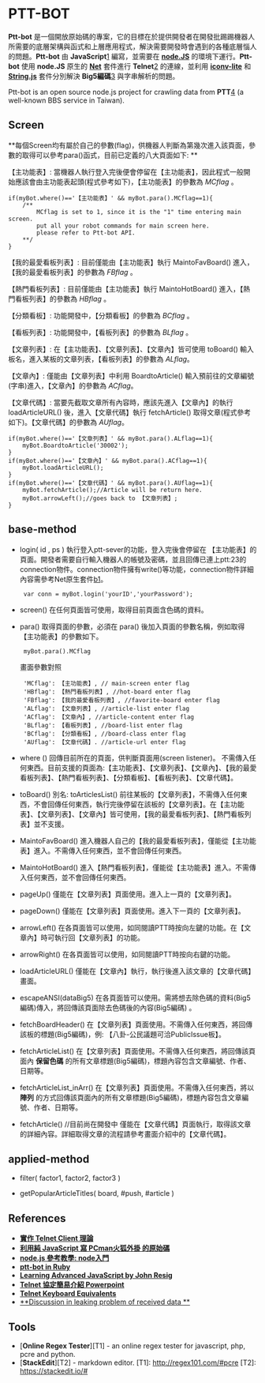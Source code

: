 PTT-BOT
=====================


**Ptt-bot** 是一個開放原始碼的專案，它的目標在於提供開發者在開發批踢踢機器人所需要的底層架構與函式和上層應用程式，解決需要開發時會遇到的各種底層惱人的問題。**Ptt-bot** 由 **JavaScript**[1] 編寫，並需要在 [**node.JS**][package1] 的環境下運行。**Ptt-bot** 使用 **node.JS** 原生的 [**Net**][package2] 套件進行 **Telnet**[2] 的連線，並利用 [**iconv-lite**][package3] 和 [**String.js**][package4] 套件分別解決 **Big5編碼**[3] 與字串解析的問題。

Ptt-bot is an open source node.js project for crawling data from **PTT**[4] (a well-known BBS service in Taiwan).

[1]: http://zh.wikipedia.org/wiki/JavaScript
[2]: http://courses.ywdeng.idv.tw/cust/2011/np/PPT/CH08-telnet.ppt
[3]: http://zh.wikipedia.org/zh-tw/%E5%A4%A7%E4%BA%94%E7%A2%BC
[4]: http://en.wikipedia.org/wiki/PTT_Bulletin_Board_System

[package1]: http://nodejs.org/
[package2]: http://nodejs.org/api/net.html
[package3]: https://github.com/ashtuchkin/iconv-lite
[package4]: http://stringjs.com/


Screen 
----------
**每個Screen均有屬於自己的參數(flag)，供機器人判斷為第幾次進入該頁面，參數的取得可以參考para()函式，目前已定義的八大頁面如下: **

【主功能表】: 當機器人執行登入完後便會停留在【主功能表】，因此程式一般開始應該會由主功能表起頭(程式參考如下)，【主功能表】的參數為 *MCflag* 。 

    if(myBot.where()=='【主功能表】' && myBot.para().MCflag==1){
        /**	
            MCflag is set to 1, since it is the "1" time entering main screen.
            put all your robot commands for main screen here.
            please refer to Ptt-bot API.
        **/
    }

【我的最愛看板列表】: 目前僅能由【主功能表】執行 MaintoFavBoard() 進入，【我的最愛看板列表】的參數為 *FBflag* 。 

【熱門看板列表】: 目前僅能由【主功能表】執行 MaintoHotBoard() 進入，【熱門看板列表】的參數為 *HBflag* 。 

【分類看板】: 功能開發中，【分類看板】的參數為 *BCflag* 。 

【看板列表】: 功能開發中，【看板列表】的參數為 *BLflag* 。 

【文章列表】: 在【主功能表】、【文章列表】、【文章內】皆可使用 toBoard() 輸入板名，進入某板的文章列表，【看板列表】的參數為 *ALflag*。

【文章內】: 僅能由【文章列表】中利用 BoardtoArticle() 輸入預前往的文章編號(字串)進入，【文章內】的參數為 *ACflag*。

【文章代碼】: 當要先截取文章所有內容時，應該先進入【文章內】的執行 loadArticleURL() 後，進入【文章代碼】執行 fetchArticle() 取得文章(程式參考如下)。【文章代碼】的參數為 *AUflag*。 
        
    if(myBot.where()=='【文章列表】' && myBot.para().ALflag==1){
    	myBot.BoardtoArticle('30002'); 			
    }
    if(myBot.where()=='【文章內】' && myBot.para().ACflag==1){
    	myBot.loadArticleURL();
    }
    if(myBot.where()=='【文章代碼】' && myBot.para().AUflag==1){
    	myBot.fetchArticle();//Article will be return here.
    	myBot.arrowLeft();//goes back to 【文章列表】;
    }

base-method
----------
 * login( id , ps )
    執行登入ptt-sever的功能，登入完後會停留在 【主功能表】的頁面。開發者需要自行輸入機器人的帳號及密碼，並且回傳已連上ptt:23的connection物件。connection物件擁有write()等功能，connection物件詳細內容需參考Net原生套件[b1]。

        var conn = myBot.login('yourID','yourPassword');

 * screen() 
    在任何頁面皆可使用，取得目前頁面含色碼的資料。

 * para()
    取得頁面的參數，必須在 para() 後加入頁面的參數名稱，例如取得【主功能表】的參數如下。
    
        myBot.para().MCflag
    
    畫面參數對照

        'MCflag': 【主功能表】, // main-screen enter flag
		'HBflag': 【熱門看板列表】, //hot-board enter flag
		'FBflag': 【我的最愛看板列表】, //favorite-board enter flag
		'ALflag': 【文章列表】, //article-list enter flag
		'ACflag': 【文章內】, //article-content enter flag
		'BLflag': 【看板列表】, //board-list enter flag
		'BCflag': 【分類看板】, //board-class enter flag
		'AUflag': 【文章代碼】. //article-url enter flag

 * where ()
   回傳目前所在的頁面，供判斷頁面用(screen listener)。 不需傳入任何東西。目前支援的頁面為:【主功能表】、【文章列表】、【文章內】、【我的最愛看板列表】、【熱門看板列表】、【分類看板】、【看板列表】、【文章代碼】。

 * toBoard()  別名: toArticlesList()
   前往某板的【文章列表】，不需傳入任何東西，不會回傳任何東西，執行完後停留在該板的【文章列表】。在【主功能表】、【文章列表】、【文章內】皆可使用，【我的最愛看板列表】、【熱門看板列表】並不支援。

 * MaintoFavBoard()
    進入機器人自己的【我的最愛看板列表】，僅能從【主功能表】進入。不需傳入任何東西，並不會回傳任何東西。

 * MaintoHotBoard()
    進入【熱門看板列表】，僅能從【主功能表】進入。不需傳入任何東西，並不會回傳任何東西。

 * pageUp() 
    僅能在【文章列表】頁面使用。進入上一頁的【文章列表】。

 * pageDown() 
    僅能在【文章列表】頁面使用。進入下一頁的【文章列表】。
 
 * arrowLeft() 
    在各頁面皆可以使用，如同閱讀PTT時按向左鍵的功能。在【文章內】時可執行回【文章列表】的功能。 

 * arrowRight() 
    在各頁面皆可以使用，如同閱讀PTT時按向右鍵的功能。

 * loadArticleURL() 
    僅能在【文章內】執行，執行後進入該文章的【文章代碼】畫面。

 * escapeANSI(dataBig5) 
    在各頁面皆可以使用。需將想去除色碼的資料(Big5編碼)傳入，將回傳該頁面除去色碼後的內容(Big5編碼) 。

 * fetchBoardHeader()
    在【文章列表】頁面使用。不需傳入任何東西，將回傳該板的標題(Big5編碼)，例: 【八卦-公民議題可洽PublicIssue板】。

 * fetchArticleList()
    在【文章列表】頁面使用。不需傳入任何東西，將回傳該頁面內 **保留色碼** 的所有文章標題(Big5編碼)，標題內容包含文章編號、作者、日期等。

 * fetchArticleList_inArr()
     在【文章列表】頁面使用。不需傳入任何東西，將以 **陣列** 的方式回傳該頁面內的所有文章標題(Big5編碼)，標題內容包含文章編號、作者、日期等。

 * fetchArticle() //目前尚在開發中
   僅能在【文章代碼】頁面執行，取得該文章的詳細內容。詳細取得文章的流程請參考畫面介紹中的【文章代碼】。

[b1]: http://nodejs.org/api/net.html


applied-method
----------
 * filter( factor1, factor2, factor3 )

 * getPopularArticleTitles( board, #push, #article )
  

References
---------

* [**實作 Telnet Client 理論**][R1]
* [**利用純 JavaScript 寫 PCman火狐外掛 的原始碼**][R2]
* [**node.js 參考教學: node入門**][R3]
* [**ptt-bot in Ruby**][R4]
* [**Learning Advanced JavaScript by John Resig**][R5]
* [**Telnet 協定簡易介紹 Powerpoint**][R6]
* [**Telnet Keyboard Equivalents**][R7]
* [**Discussion in leaking problem of received data **][R8]

[R1]: http://dspace.lib.fcu.edu.tw/handle/2377/4110 
[R2]: https://code.google.com/p/pcmanfx/
[R3]: http://www.nodebeginner.org/index-zh-tw.html
[R4]: https://github.com/chenchenbox/backup-dog-ptt
[R5]: http://ejohn.org/apps/learn/#1 
[R6]: http://courses.ywdeng.idv.tw/cust/2011/np/PPT/CH08-telnet.ppt
[R7]: http://www.novell.com/documentation/extend52/Docs/help/Composer/books/TelnetAppendixB.html
[R8]: https://www.ptt.cc/bbs/Soft_Job/M.1388674793.A.B82.html 

Tools
---------
* [**Online Regex Tester**][T1] - an online regex tester for javascript, php, pcre and python.
* [**StackEdit**][T2] - markdown editor.
[T1]: http://regex101.com/#pcre
[T2]: https://stackedit.io/#
